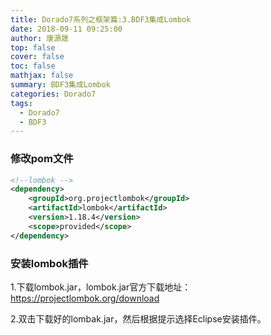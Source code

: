 ```yaml
---
title: Dorado7系列之框架篇:3.BDF3集成Lombok
date: 2018-09-11 09:25:00
author: 康源晟
top: false
cover: false
toc: false
mathjax: false
summary: BDF3集成Lombok
categories: Dorado7
tags:
  - Dorado7
  - BDF3
---
```


### 修改pom文件

```xml
<!--lombok -->
<dependency>
    <groupId>org.projectlombok</groupId>
    <artifactId>lombok</artifactId>
    <version>1.18.4</version>
    <scope>provided</scope>
</dependency>
```



### 安装lombok插件

1.下载lombok.jar，lombok.jar官方下载地址：<https://projectlombok.org/download>

2.双击下载好的lombak.jar，然后根据提示选择Eclipse安装插件。

